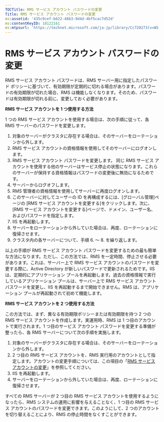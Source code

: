 ```yaml
---
TOCTitle: RMS サービス アカウント パスワードの変更
Title: RMS サービス アカウント パスワードの変更
ms:assetid: '435c9cef-b622-48b3-9d4d-4bf5cac7d52d'
ms:contentKeyID: 18122161
ms:mtpsurl: 'https://technet.microsoft.com/ja-jp/library/Cc720273(v=WS.10)'
---
```


RMS サービス アカウント パスワードの変更
========================================

RMS サービス アカウント パスワードは、RMS サーバー用に指定したパスワード ポリシーに基づいて、有効期限が定期的に切れる場合があります。パスワードの有効期限が切れた場合、RMS は機能しなくなります。そのため、パスワードは有効期限が切れる前に、変更しておく必要があります。

**RMS サービス アカウントを 1 つ使用する方法**

1 つの RMS サービス アカウントを使用する場合は、次の手順に従って、各 RMS サーバーのパスワードを変更します。

1.  対象のサーバーがクラスタに存在する場合は、そのサーバーをローテーションから外します。
2.  RMS サービス アカウントの資格情報を使用してそのサーバーにログオンします。
3.  RMS サービス アカウント パスワードを変更します。
    同じ RMS サービス アカウントを使用する他のサーバーはサービス停止の状態になります。これらのサーバーが保持する資格情報はパスワードの変更後に無効になるためです。
4.  サーバーからログオフします。
5.  RMS 管理者の資格情報を使用してサーバーに再度ログオンします。
6.  このサーバーに対してユーザーの ID を再構成するには、\[グローバル管理\]ページの \[RMS サービス アカウントを変更する\]をクリックします。次に、\[RMS サービス アカウントを変更する\]ページで、ドメイン、ユーザー名、およびパスワードを指定します。
7.  IIS を再起動します。
8.  サーバーをローテーションから外していた場合は、再度、ローテーションに復帰させます。
9.  クラスタ内の各サーバーについて、手順 6. ～ 8. を繰り返します。

以上の手順が RMS サービス アカウント パスワードを変更するための最も簡単な方法になります。ただし、この方法では、RMS を一定時間、停止させる必要があります。これは、サーバー上で RMS サービス アカウントのパスワードを変更する際に、Active Directory が新しいパスワードで更新されるためです。IIS は、定期的にアプリケーション プールを再起動します。過去の資格情報で実行しているアプリケーション プールは、サーバー上で RMS サービス アカウント パスワードを変更し、IIS を再起動するまで開始できません。RMS は、アプリケーション プールが再起動されて初めて機能します。

**RMS サービス アカウントを 2 つ使用する方法**

この方法では、まず、異なる有効期限ポリシーまたは有効期限を持つ 2 つの RMS サービス アカウントを作成します。実運用時、RMS は 1 つ目のアカウントで実行されます。1 つ目のサービス アカウント パスワードを変更する準備が整ったら、各 RMS サーバーについて次の手順を実施します。

1.  対象のサーバーがクラスタに存在する場合は、そのサーバーをローテーションから外します。
2.  2 つ目の RMS サービス アカウントを、RMS 実行用のアカウントとして指定します。アカウントの変更手順については、この項目の「[RMS サービス アカウントの変更](https://technet.microsoft.com/f257d66d-b823-41e4-bcb7-7c90eb295238)」を参照してください。
3.  IIS を再起動します。
4.  サーバーをローテーションから外していた場合は、再度、ローテーションに復帰させます。

すべての RMS サーバーが 2 つ目の RMS サービス アカウントを使用するようになったら、RMS システムの運用に影響を与えることなく、1 つ目の RMS サービス アカウントのパスワードを変更できます。このようにして、2 つのアカウントを切り替えることにより、RMS の停止時間をなくすことができます。
